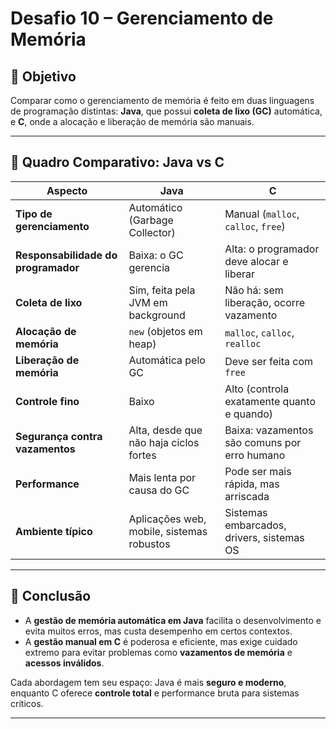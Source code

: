 #  Desafio 10 – Gerenciamento de Memória

## 🎯 Objetivo

Comparar como o gerenciamento de memória é feito em duas linguagens de programação distintas: **Java**, que possui **coleta de lixo (GC)** automática, e **C**, onde a alocação e liberação de memória são manuais.

---

## 🧾 Quadro Comparativo: Java vs C

| Aspecto                         | Java                                      | C                                          |
|---------------------------------|-------------------------------------------|---------------------------------------------|
| **Tipo de gerenciamento**       | Automático (Garbage Collector)            | Manual (`malloc`, `calloc`, `free`)         |
| **Responsabilidade do programador** | Baixa: o GC gerencia                      | Alta: o programador deve alocar e liberar   |
| **Coleta de lixo**              | Sim, feita pela JVM em background         | Não há: sem liberação, ocorre vazamento     |
| **Alocação de memória**         | `new` (objetos em heap)                   | `malloc`, `calloc`, `realloc`               |
| **Liberação de memória**        | Automática pelo GC                        | Deve ser feita com `free`                   |
| **Controle fino**               | Baixo                                     | Alto (controla exatamente quanto e quando)  |
| **Segurança contra vazamentos**| Alta, desde que não haja ciclos fortes    | Baixa: vazamentos são comuns por erro humano|
| **Performance**                 | Mais lenta por causa do GC                | Pode ser mais rápida, mas arriscada         |
| **Ambiente típico**             | Aplicações web, mobile, sistemas robustos | Sistemas embarcados, drivers, sistemas OS   |

---

## 🧠 Conclusão

- A **gestão de memória automática em Java** facilita o desenvolvimento e evita muitos erros, mas custa desempenho em certos contextos.
- A **gestão manual em C** é poderosa e eficiente, mas exige cuidado extremo para evitar problemas como **vazamentos de memória** e **acessos inválidos**.

Cada abordagem tem seu espaço: Java é mais **seguro e moderno**, enquanto C oferece **controle total** e performance bruta para sistemas críticos.

---
